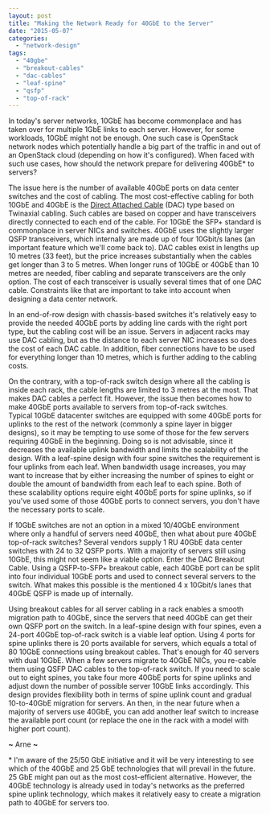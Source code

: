 ```yaml
---
layout: post
title: "Making the Network Ready for 40GbE to the Server"
date: "2015-05-07"
categories: 
  - "network-design"
tags: 
  - "40gbe"
  - "breakout-cables"
  - "dac-cables"
  - "leaf-spine"
  - "qsfp"
  - "top-of-rack"
---
```


In today's server networks, 10GbE has become commonplace and has taken over for multiple 1GbE links to each server. However, for some workloads, 10GbE might not be enough. One such case is OpenStack network nodes which potentially handle a big part of the traffic in and out of an OpenStack cloud (depending on how it's configured). When faced with such use cases, how should the network prepare for delivering 40GbE\* to servers?

The issue here is the number of available 40GbE ports on data center switches and the cost of cabling. The most cost-effective cabling for both 10GbE and 40GbE is the [Direct Attached Cable](http://en.wikipedia.org/wiki/Twinaxial_cabling "Twinaxial cabling") (DAC) type based on Twinaxial cabling. Such cables are based on copper and have transceivers directly connected to each end of the cable. For 10GbE the SFP+ standard is commonplace in server NICs and switches. 40GbE uses the slightly larger QSFP transceivers, which internally are made up of four 10Gbit/s lanes (an important feature which we'll come back to). DAC cables exist in lengths up 10 metres (33 feet), but the price increases substantially when the cables get longer than 3 to 5 metres. When longer runs of 10GbE or 40GbE than 10 metres are needed, fiber cabling and separate transceivers are the only option. The cost of each transceiver is usually several times that of one DAC cable. Constraints like that are important to take into account when designing a data center network.

In an end-of-row design with chassis-based switches it's relatively easy to provide the needed 40GbE ports by adding line cards with the right port type, but the cabling cost will be an issue. Servers in adjacent racks may use DAC cabling, but as the distance to each server NIC increases so does the cost of each DAC cable. In addition, fiber connections have to be used for everything longer than 10 metres, which is further adding to the cabling costs.

On the contrary, with a top-of-rack switch design where all the cabling is inside each rack, the cable lengths are limited to 3 metres at the most. That makes DAC cables a perfect fit. However, the issue then becomes how to make 40GbE ports available to servers from top-of-rack switches. Typical 10GbE datacenter switches are equipped with some 40GbE ports for uplinks to the rest of the network (commonly a spine layer in bigger designs), so it may be tempting to use some of those for the few servers requiring 40GbE in the beginning. Doing so is not advisable, since it decreases the available uplink bandwidth and limits the scalability of the design. With a leaf-spine design with four spine switches the requirement is four uplinks from each leaf. When bandwidth usage increases, you may want to increase that by either increasing the number of spines to eight or double the amount of bandwidth from each leaf to each spine. Both of these scalability options require eight 40GbE ports for spine uplinks, so if you've used some of those 40GbE ports to connect servers, you don't have the necessary ports to scale.

If 10GbE switches are not an option in a mixed 10/40GbE environment where only a handful of servers need 40GbE, then what about pure 40GbE top-of-rack switches? Several vendors supply 1 RU 40GbE data center switches with 24 to 32 QSFP ports. With a majority of servers still using 10GbE, this might not seem like a viable option. Enter the DAC Breakout Cable. Using a QSFP-to-SFP+ breakout cable, each 40GbE port can be split into four individual 10GbE ports and used to connect several servers to the switch. What makes this possible is the mentioned 4 x 10Gbit/s lanes that 40GbE QSFP is made up of internally.

Using breakout cables for all server cabling in a rack enables a smooth migration path to 40GbE, since the servers that need 40GbE can get their own QSFP port on the switch. In a leaf-spine design with four spines, even a 24-port 40GbE top-of-rack switch is a viable leaf option. Using 4 ports for spine uplinks there is 20 ports available for servers, which equals a total of 80 10GbE connections using breakout cables. That's enough for 40 servers with dual 10GbE. When a few servers migrate to 40GbE NICs, you re-cable them using QSFP DAC cables to the top-of-rack switch. If you need to scale out to eight spines, you take four more 40GbE ports for spine uplinks and adjust down the number of possible server 10GbE links accordingly. This design provides flexibility both in terms of spine uplink count and gradual 10-to-40GbE migration for servers. An then, in the near future when a majority of servers use 40GbE, you can add another leaf switch to increase the available port count (or replace the one in the rack with a model with higher port count).

**~** Arne **~**

\* I'm aware of the 25/50 GbE initiative and it will be very interesting to see which of the 40GbE and 25 GbE technologies that will prevail in the future. 25 GbE might pan out as the most cost-efficient alternative. However, the 40GbE technology is already used in today's networks as the preferred spine uplink technology, which makes it relatively easy to create a migration path to 40GbE for servers too.
